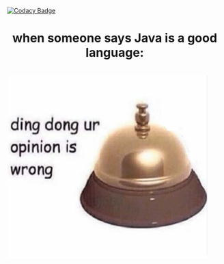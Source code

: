 [![Codacy Badge](https://app.codacy.com/project/badge/Grade/1252706bf0514b13bbfb52d3e092f070)](https://www.codacy.com/gh/IonicArgon/pain-peko/dashboard?utm_source=github.com&amp;utm_medium=referral&amp;utm_content=IonicArgon/pain-peko&amp;utm_campaign=Badge_Grade)
<p align="center">
    <h1 align="center">when someone says Java is a good language:</h1></br>
    <img src="ding_dong.jpg">
</p>

